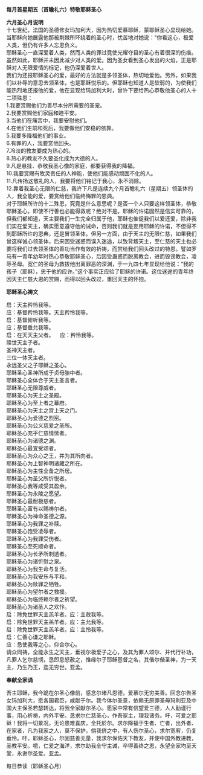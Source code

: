 **每月首星期五（首瞻礼六）特敬耶稣圣心**

**六月圣心月说明**  
十七世纪，法国的圣德修女玛加利大，因为热切爱慕耶稣，蒙耶稣圣心显现给她。当耶稣向她展露他那被荆棘所环绕着的圣心时，忧苦地对她说：“你看这心，极爱人类，但仍有许多人忘恩负义。  
耶稣圣心一直深爱着人类，然而人类的罪过竟使光耀夺目的圣心有着很深的伤痕。虽然如此，耶稣并未因此减少对人类的爱。因为圣女看到圣心发出的火焰，正是耶稣对人无限爱情的标记，他仍深爱着世人。  
我们为还报耶稣圣心的爱，最好的方法就是多领圣体，热切地爱他。另外，如果我们以补辱的意思去领圣体，也是耶稣悦乐的。但耶稣也知道人是软弱的，为使我们能热烈地还报他的爱，他在显现给玛加利大时，曾许下要给热心恭敬他圣心的人十二项殊恩：  
1.我要赏赐他们为善尽本分所需要的圣宠。  
2.我要赏赐他们家庭和睦平安。  
3.当他们在痛苦中，我要安慰他们。  
4.在他们生前和死后，我要做他们安稳的依靠。  
5.我要多降福他们的事业。  
6.有罪的人，我要赏他回头。  
7.冷淡的教友要成为热心的。  
8.热心的教友不久要圣化成为大德的人。  
9.凡是悬挂、恭敬我圣心像的家庭，都要获得我的降福。  
10.我要赏赐有牧灵责任的人神能，使他们能感动顽固不化的人。  
11.凡传扬这敬礼的人，我要将他们铭记于我心，永不消除。  
12.靠着我圣心无限的仁慈，我许下凡是连续九个月首瞻礼六（星期五）领圣体的人，我全能的爱，要赏给他们临终悔罪的恩典。  
对于耶稣所许的十二殊恩，究竟是什么意思呢？是否一个人只要这样领圣体，恭敬耶稣圣心，即使不行善也必能得救呢？绝对不是。耶稣的许诺固然是信实可靠的，但我们都知道，天主要我们一生完全归属于他，耶稣也催促我们以爱还爱，除非我们实在爱天主，确实愿意遵守他的诫命，否则我们就是妄用耶稣的许诺，不但得不到耶稣所许的恩典，还是冒领圣体。但另一方面，由于天主的无限仁慈，如果我们曾这样诚心领圣体，后来因受迷惑而误入迷途，以致背叛天主，至仁慈的天主也必要将我们过去领圣体的善功当作有效的祈祷，而赏给我们回头改过的特恩。譬如罗马有一青年幼年时热心恭敬耶稣圣心，后因受蛊惑而脱离教会，进而毁谤教会，凌辱圣母。宽仁的圣母为救拔他出离罪恶的深渊，于一九四七年显现给他说：“我的孩子（耶稣），忠于他的应许。”这个事实正应验了耶稣的许诺。这位迷途的青年终因天主仁慈大恩的赏赐，而得以回头改过，重回天主的怀抱。

**耶稣圣心祷文**

启：天主矜怜我等。  
应：基督矜怜我等。天主矜怜我等。  
启：基督俯听我等。  
应；基督垂允我等。  
启：在天天主父者。    应：矜怜我等。  
赎世天主子者。  
圣神天主者。  
三位一体天主者。  
永远圣父之子耶稣之圣心。  
耶稣圣心圣神所成于贞母胎中者。  
耶稣圣心全体合于天主圣言者。  
耶稣圣心无限尊威者。  
耶稣圣心为天主之圣殿。  
耶稣圣心为至上者之幕府。  
耶稣圣心为天主之宫上天之门。  
耶稣圣心为爱德之烈窑。  
耶稣圣心为公义慈爱之圣所。  
耶稣圣心充乎仁慈情愫者。  
耶稣圣心为诸德之渊。  
耶稣圣心最宜受颂者。  
耶稣圣心为众心之王，并为其所向者。  
耶稣圣心为上智神明诸藏之所在。  
耶稣圣心为主性全备之所居。  
耶稣圣心为圣父所忻悦者。  
耶稣圣心我等咸受其盈余。  
耶稣圣心为永陵之愿望。  
耶稣圣心最耐极慈者。  
耶稣圣心富有以赐祷尔者。  
耶稣圣心为神命圣德之源。  
耶稣圣心为我罪之补赎。  
耶稣圣心饱受凌辱者。  
耶稣圣心为我罪受伤者。  
耶稣圣心至死顺命者。  
耶稣圣心为长矛所刺透者。  
耶稣圣心为诸忻慰之泉。  
耶稣圣心为我生命与复活。  
耶稣圣心为我安乐与平和。  
耶稣圣心为赎罪之牺牲。  
耶稣圣心为望尔者之救援。  
耶稣圣心为临终赖尔者之祈望。  
耶稣圣心为诸圣人之欢忭。  
启：除免世罪天主羔羊者。应：主赦我等。  
启：除免世罪天主羔羊者。应：主允我等。  
启：除免世罪天主羔羊者。应：主怜我等。  
启：仁善心谦之耶稣。  
应：恳使我等之心，仰合尔心。  
请众同祷，全能永生之天主，垂视尔极爱子之心，及其为罪人颂尔、并代行补功，凡罪人乞尔慈悯，恳即息怒赦之，惟缘尔子耶稣基督之名，其偕尔偕圣神，为一天主，乃生乃王，迄无穷世。亚孟。

**奉献全家诵**

吾主耶稣，我今跪在尔圣心像前，感念尔诸凡恩德，爱慕尔无穷美善。回念尔告圣女玛加利大，愿各国君臣，咸献于尔。我今体尔圣意，依赖无原罪圣母玛利亚及中国大主保圣若瑟转达，将我全家献尔圣心。愿家中常有信望爱三德，人人勤谨行事，用心祈祷，内外平安。恳求尔仁慈圣心，作吾家主，理我诸务。吁，可爱之耶稣！我将一切景况，无论患难喜庆，全托於尔。求尔降福于生者、亡者，出外者、在家者，凡为我家之人，莫不保护，倘我侪之中，有人伤尔圣心，求尔宽宥，仍复垂怜。吁，耶稣圣心，尔固慈善无量，我求尔保佑天下教友，并使中国外教进教，圣教平安。噫，仁爱之海洋，求尔助我全守主诫，卒得善终之恩，永望全家均至天堂，永谢尔圣爱。亚孟。

每日恭读（耶稣圣心月）